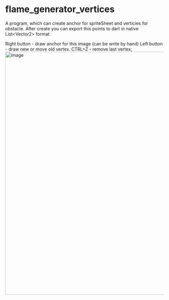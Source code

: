 # flame_generator_vertices
A program, which can create anchor for spriteSheet and verticies for obstacle. After create you can export this points to dart in native List&lt;Vector2> format

Right button - draw anchor for this image (can be write by hand)
Left button - draw new or move old vertex.
CTRL+Z - remove last vertex;
<img width="1608" height="771" alt="image" src="https://github.com/user-attachments/assets/9c3e8bc6-0ba6-45d4-8fe3-10ab104379be" />
